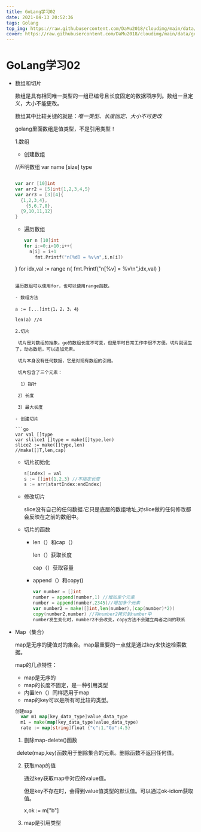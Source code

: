 ```yaml
---
title: GoLang学习02
date: 2021-04-13 20:52:36
tags: Golang
top_img: https://raw.githubusercontent.com/DaMu2018/cloudimg/main/data/%E7%8B%97%E7%8B%97.jpg
cover: https://raw.githubusercontent.com/DaMu2018/cloudimg/main/data/golang.png
---
```

# GoLang学习02

- 数组和切片

  数组是具有相同唯一类型的一组已编号且长度固定的数据项序列。数组一旦定义，大小不能更改。

  数组其中比较关键的就是：*唯一类型、长度固定、大小不可更改* 

  golang里面数组是值类型，不是引用类型！

  1.数组

  - 创建数组

  //声明数组
    var name [size] type

    ```go
    
    var arr [10]int
  var arr2 = [5]int{1,2,3,4,5}
    var arr3 = [3][4]{
      {1,2,3,4},
        {5,6,7,8},
      {9,10,11,12}
    }
    ```

    

  - 遍历数组

    ```go
    var n [10]int
    for i:=0;i<10;i++{
      n[i] = i+1
       	fmt.Printf("n[%d] = %v\n",i,n[i])
  }
    for idx,val := range n{
    		fmt.Printf("n[%v] = %v\n",idx,val)
    	}
    ```

    遍历数组可以使用for，也可以使用range函数。

  - 数组方法

    a := [...]int｛1，2，3，4｝

    len(a) //4

  2.切片

  ​	切片是对数组的抽象。go的数组长度不可变，但是平时日常工作中很不方便。切片就诞生了，动态数组，可以追加元素。

  ​	切片本身没有任何数据，它是对现有数组的引用。

  ​	切片包含了三个元素：

  ​	 1）指针

  ​	2）长度

  ​	3）最大长度	

  - 创建切片

    ```go
    var val []type
    var slilce1 []type = make([]type,len)
    slice2 := make([]type,len)
    //make([]T,len,cap)
    ```

  - 切片初始化

    ```go
    s[index] = val
    s := []int{1,2,3} //不指定长度
    s := arr[startIndex:endIndex]
    ```

  - 修改切片

    slice没有自己的任何数据.它只是底层的数组地址,对slice做的任何修改都会反映在之前的数组中。

  - 切片的函数

    - len（）和cap（）

      len（）获取长度

      cap（）获取容量

    - append（）和copy()

      ```go
      var number = []int
      number = append(number,1) //增加单个元素
      number = append(number,2345)//增加多个元素
      var number2 = make([]int,len(number),(cap(number)*2))
      copy(number2,number) //将number2拷贝到number中
      number发生变化时，number2不会改变，copy方法不会建立两者之间的联系
      ```

      

- Map（集合）

  map是无序的键值对的集合。map最重要的一点就是通过key来快速检索数据。
  
  map的几点特性：
  
  - map是无序的
  - map的长度不固定，是一种引用类型
  - 内置len（）同样适用于map
  - map的key可以是所有可比较的类型。
  
  ```go
  创建map
  	var m1 map[key_data_type]value_data_type
  	m1 = make(map[key_data_type]value_data_type)
  	rate := map[string]float {"c":1,"Go":4.5}
  ```
  
  1. 删除map-delete()函数
  
  ​		delete(map,key)函数用于删除集合的元素。删除函数不返回任何值。
  
  2. 获取map的值
  
     通过key获取map中对应的value值。
  
     但是key不存在时，会得到value值类型的默认值。可以通过ok-idiom获取值。
  
     x,ok := m["b"]
  
  3. map是引用类型